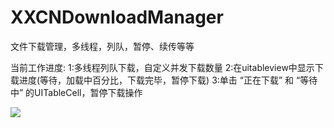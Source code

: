 XXCNDownloadManager
===================

文件下载管理，多线程，列队，暂停、续传等等


当前工作进度:
1:多线程列队下载，自定义并发下载数量
2:在uitableview中显示下载进度(等待，加载中百分比，下载完毕，暂停下载)
3:单击 “正在下载” 和 “等待中” 的UITableCell，暂停下载操作



 ![](https://github.com/xiaoxiaocainiao/XXCNDownloadManager/blob/master/preview/1.png)
